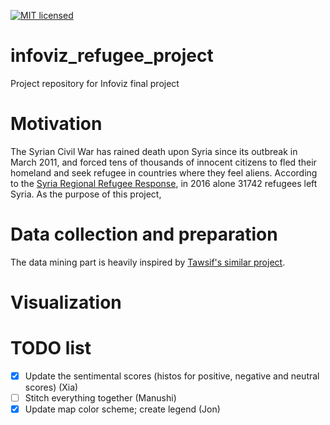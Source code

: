 [![MIT licensed](https://img.shields.io/badge/license-MIT-blue.svg)](https://github.com/Elixeus/infoviz_refugee_project/blob/master/LICENSE.md)
# infoviz_refugee_project
Project repository for Infoviz final project
# Motivation
The Syrian Civil War has rained death upon Syria since its outbreak in March 2011, and forced tens of thousands of innocent citizens to fled their homeland and seek refugee in countries where they feel aliens. According to the [Syria Regional Refugee Response](http://data.unhcr.org/syrianrefugees/regional.php), in 2016 alone 31742 refugees left Syria. As the purpose of this project,
# Data collection and preparation
The data mining part is heavily inspired by [Tawsif's similar project](https://github.com/tawsifkhan/Syrian-Refugee-Twitter-Data-Analysis).
# Visualization


# TODO list
- [x] Update the sentimental scores (histos for positive, negative and neutral scores) (Xia)
- [ ] Stitch everything together (Manushi)
- [x] Update map color scheme; create legend (Jon)
